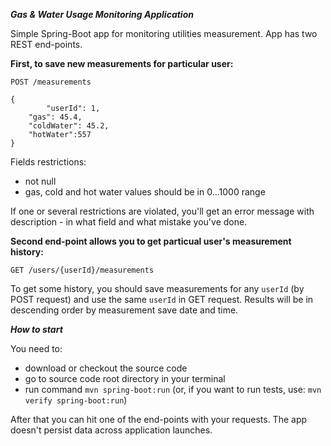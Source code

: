 ***Gas & Water Usage Monitoring Application***

Simple Spring-Boot app for monitoring utilities measurement.
App has two REST end-points. 

**First, to save new measurements for particular user:**

```
POST /measurements

{
        "userId": 1,
	"gas": 45.4,
	"coldWater": 45.2,
	"hotWater":557
}
```
Fields restrictions:
- not null
- gas, cold and hot water values should be in 0...1000 range

If one or several restrictions are violated, you'll get an error message with description - in what field and what mistake you've done.

**Second end-point allows you to get particual user's measurement history:**

```GET /users/{userId}/measurements```

To get some history, you should save measurements for any ```userId``` (by POST request) and use the same ```userId``` in GET request. Results will be in descending order by measurement save date and time.

***How to start***

You need to: 
- download or checkout the source code
- go to source code root directory in your terminal
- run command ```mvn spring-boot:run``` (or, if you want to run tests, use: ```mvn verify spring-boot:run```)

After that you can hit one of the end-points with your requests. The app doesn't persist data across 
application launches.
